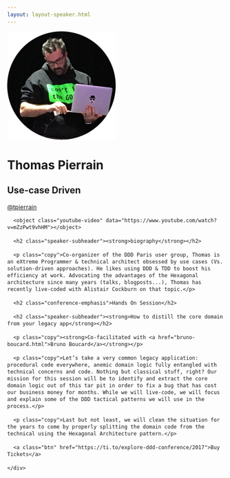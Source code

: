 ```yaml
---
layout: layout-speaker.html
---
```


<div class="container section featured-speaker">
  <div class="row">
    <div class="col-xs-12 col-sm-2 img-container">
      <img class="speaker-page-img" src="../img/speakers/Thomas-Pierrain-ON.png" />
      </div>
    <div class="col-xs-12 col-sm-10 copy-container">
      <h1 class="speaker-header">Thomas Pierrain</h1>
      <h2 class="speaker-subtitle">Use-case Driven</h2>
      <p class="copy"><a class="speaker-handle" href="https://twitter.com/@tpierrain" target="_blank">@tpierrain</a></p>

      <object class="youtube-video" data="https://www.youtube.com/watch?v=mZzPwt9vhHM"></object>

      <h2 class="speaker-subheader"><strong>biography</strong></h2>

      <p class="copy">Co-organizer of the DDD Paris user group, Thomas is an eXtreme Programmer & technical architect obsessed by use cases (Vs. solution-driven approaches). He likes using DDD & TDD to boost his efficiency at work. Advocating the advantages of the Hexagonal architecture since many years (talks, blogposts...), Thomas has recently live-coded with Alistair Cockburn on that topic.</p>

      <h2 class="conference-emphasis">Hands On Session</h2>

      <h2 class="speaker-subheader"><strong>How to distill the core domain from your legacy app</strong></h2>

      <p class="copy"><strong>Co-facilitated with <a href="bruno-boucard.html">Bruno Boucard</a></strong></p>

      <p class="copy">Let’s take a very common legacy application: procedural code everywhere, anemic domain logic fully entangled with technical concerns and code. Nothing but classical stuff, right? Our mission for this session will be to identify and extract the core domain logic out of this tar pit in order to fix a bug that has cost our business money for months. While we will live-code, we will focus and explain some of the DDD tactical patterns we will use in the process.</p>

      <p class="copy">Last but not least, we will clean the situation for the years to come by properly splitting the domain code from the technical using the Hexagonal Architecture pattern.</p>

      <a class="btn" href="https://ti.to/explore-ddd-conference/2017">Buy Tickets</a>

    </div>
</div>
</div>
